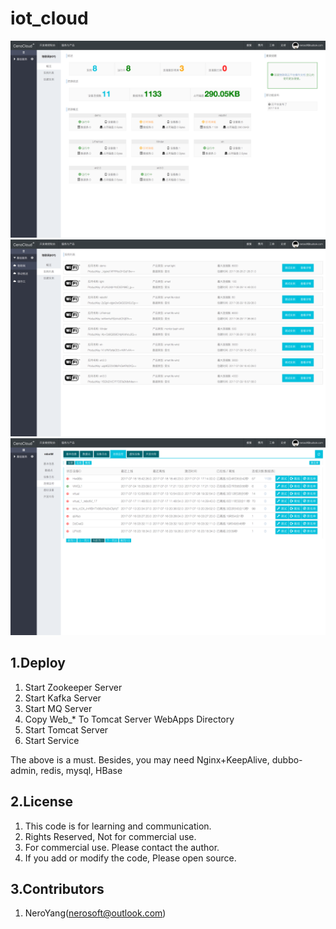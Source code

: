 # iot_cloud

![preview](https://raw.githubusercontent.com/CenoLab/CenoCloud/master/%E5%B1%8F%E5%B9%95%E5%BF%AB%E7%85%A7%202017-07-19%20%E4%B8%8B%E5%8D%883.20.45.png)
![preview](https://raw.githubusercontent.com/CenoLab/CenoCloud/master/%E5%B1%8F%E5%B9%95%E5%BF%AB%E7%85%A7%202017-07-19%20%E4%B8%8B%E5%8D%883.21.13.png)
![preview](https://raw.githubusercontent.com/CenoLab/CenoCloud/master/%E5%B1%8F%E5%B9%95%E5%BF%AB%E7%85%A7%202017-07-19%20%E4%B8%8B%E5%8D%883.22.17.png)

## 1.Deploy
1. Start Zookeeper Server
2. Start Kafka Server
3. Start MQ Server
4. Copy Web_* To Tomcat Server WebApps Directory
5. Start Tomcat Server
6. Start Service

The above is a must. Besides, you may need Nginx+KeepAlive, dubbo-admin, redis, mysql, HBase

## 2.License
1. This code is for learning and communication. 
2. Rights Reserved, Not for commercial use.
3. For commercial use. Please contact the author.
4. If you add or modify the code, Please open source.

## 3.Contributors
1. NeroYang(nerosoft@outlook.com)
